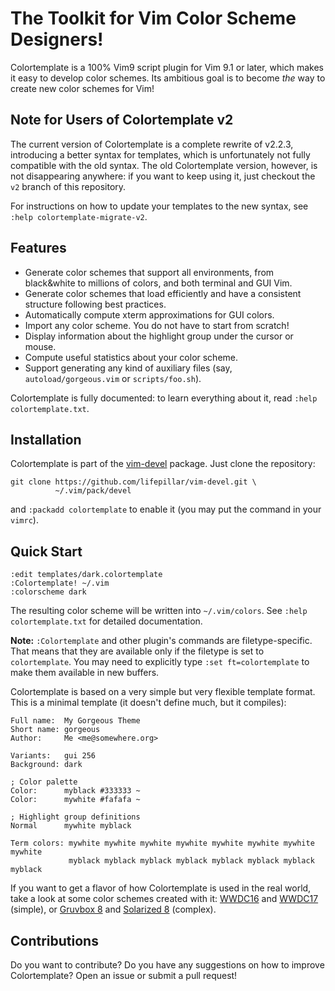 # The Toolkit for Vim Color Scheme Designers!

Colortemplate is a 100% Vim9 script plugin for Vim 9.1 or later, which makes it
easy to develop color schemes. Its ambitious goal is to become *the* way to
create new color schemes for Vim!


## Note for Users of Colortemplate v2

The current version of Colortemplate is a complete rewrite of v2.2.3,
introducing a better syntax for templates, which is unfortunately not fully
compatible with the old syntax. The old Colortemplate version, however, is not
disappearing anywhere: if you want to keep using it, just checkout the `v2`
branch of this repository.

For instructions on how to update your templates to the new syntax, see `:help
colortemplate-migrate-v2`.


## Features

- Generate color schemes that support all environments, from black&white to
  millions of colors, and both terminal and GUI Vim.
- Generate color schemes that load efficiently and have a consistent structure
  following best practices.
- Automatically compute xterm approximations for GUI colors.
- Import any color scheme. You do not have to start from scratch!
- Display information about the highlight group under the cursor or mouse.
- Compute useful statistics about your color scheme.
- Support generating any kind of auxiliary files (say,
  `autoload/gorgeous.vim` or `scripts/foo.sh`).

Colortemplate is fully documented: to learn everything about it, read `:help
colortemplate.txt`.


## Installation

Colortemplate is part of the
[vim-devel](https://github.com/lifepillar/vim-devel) package. Just clone the
repository:

    git clone https://github.com/lifepillar/vim-devel.git \
              ~/.vim/pack/devel

and `:packadd colortemplate` to enable it (you may put the command in your
`vimrc`).


## Quick Start

```vim
:edit templates/dark.colortemplate
:Colortemplate! ~/.vim
:colorscheme dark
```

The resulting color scheme will be written into `~/.vim/colors`. See `:help
colortemplate.txt` for detailed documentation.

**Note:** `:Colortemplate` and other plugin's commands are filetype-specific. That
means that they are available only if the filetype is set to `colortemplate`.
You may need to explicitly type `:set ft=colortemplate` to make them available
in new buffers.

Colortemplate is based on a very simple but very flexible template format.
This is a minimal template (it doesn't define much, but it compiles):

```
Full name:  My Gorgeous Theme
Short name: gorgeous
Author:     Me <me@somewhere.org>

Variants:   gui 256
Background: dark

; Color palette
Color:      myblack #333333 ~
Color:      mywhite #fafafa ~

; Highlight group definitions
Normal      mywhite myblack

Term colors: mywhite mywhite mywhite mywhite mywhite mywhite mywhite mywhite
             myblack myblack myblack myblack myblack myblack myblack myblack
```

If you want to get a flavor of how Colortemplate is used in the real world,
take a look at some color schemes created with it:
[WWDC16](https://github.com/lifepillar/vim-wwdc16-theme) and
[WWDC17](https://github.com/lifepillar/vim-wwdc17-theme) (simple), or
[Gruvbox 8](https://github.com/lifepillar/vim-gruvbox8) and
[Solarized 8](https://github.com/lifepillar/vim-solarized8) (complex).


## Contributions

Do you want to contribute? Do you have any suggestions on how to improve
Colortemplate? Open an issue or submit a pull request!

